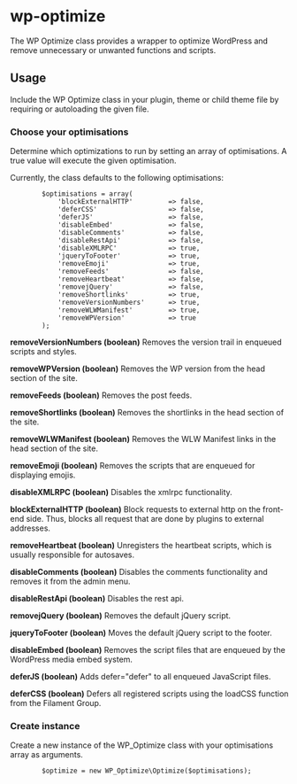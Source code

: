 # wp-optimize
The WP Optimize class provides a wrapper to optimize WordPress and remove unnecessary or unwanted functions and scripts.

## Usage
Include the WP Optimize class in your plugin, theme or child theme file by requiring or autoloading the given file. 

### Choose your optimisations 
Determine which optimizations to run by setting an array of optimisations.
A true value will execute the given optimisation.

Currently, the class defaults to the following optimisations:

            $optimisations = array(
                'blockExternalHTTP'         => false,
                'deferCSS'                  => false,
                'deferJS'                   => false,
                'disableEmbed'              => false,
                'disableComments'           => false,
                'disableRestApi'            => false,
                'disableXMLRPC'             => true,
                'jqueryToFooter'            => true,
                'removeEmoji'               => true,
                'removeFeeds'               => false,
                'removeHeartbeat'           => false,
                'removejQuery'              => false,
                'removeShortlinks'          => true,
                'removeVersionNumbers'      => true,            
                'removeWLWManifest'         => true,
                'removeWPVersion'           => true
            );
            
**removeVersionNumbers (boolean)**
Removes the version trail in enqueued scripts and styles.

**removeWPVersion (boolean)**
Removes the WP version from the head section of the site.

**removeFeeds (boolean)**
Removes the post feeds.

**removeShortlinks (boolean)**
Removes the shortlinks in the head section of the site.

**removeWLWManifest (boolean)**
Removes the WLW Manifest links in the head section of the site.

**removeEmoji (boolean)**
Removes the scripts that are enqueued for displaying emojis.

**disableXMLRPC (boolean)**
Disables the xmlrpc functionality.

**blockExternalHTTP (boolean)**
Block requests to external http on the front-end side. Thus, blocks all request that are done by plugins to external addresses.

**removeHeartbeat (boolean)**
Unregisters the heartbeat scripts, which is usually responsible for autosaves.

**disableComments (boolean)**
Disables the comments functionality and removes it from the admin menu.

**disableRestApi (boolean)**
Disables the rest api.

**removejQuery (boolean)**
Removes the default jQuery script.

**jqueryToFooter (boolean)**
Moves the default jQuery script to the footer.

**disableEmbed (boolean)**
Removes the script files that are enqueued by the WordPress media embed system.

**deferJS (boolean)**
Adds defer="defer" to all enqueued JavaScript files.

**deferCSS (boolean)**
Defers all registered scripts using the loadCSS function from the Filament Group.     

### Create instance
Create a new instance of the WP_Optimize class with your optimisations array as arguments.

            $optimize = new WP_Optimize\Optimize($optimisations);

